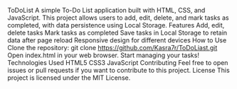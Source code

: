 ToDoList
A simple To-Do List application built with HTML, CSS, and JavaScript. This project allows users to add, edit, delete, and mark tasks as completed, with data persistence using Local Storage.
Features
Add, edit, delete tasks
Mark tasks as completed
Save tasks in Local Storage to retain data after page reload
Responsive design for different devices
How to Use
Clone the repository:
git clone https://github.com/Kasra7r/ToDoLiast.git
Open index.html in your web browser.
Start managing your tasks!
Technologies Used
HTML5
CSS3
JavaScript
Contributing
Feel free to open issues or pull requests if you want to contribute to this project.
License
This project is licensed under the MIT License.
